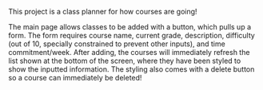 This project is a class planner for how courses are going! 

The main page allows classes to be added with a button, which pulls up a form.
The form requires course name, current grade, description, difficulty (out of 10, specially constrained to prevent other inputs), and time commitment/week.
After adding, the courses will immediately refresh the list shown at the bottom of the screen, where they have been styled to show the inputted information. The styling also comes with a delete button so a course can immediately be deleted!